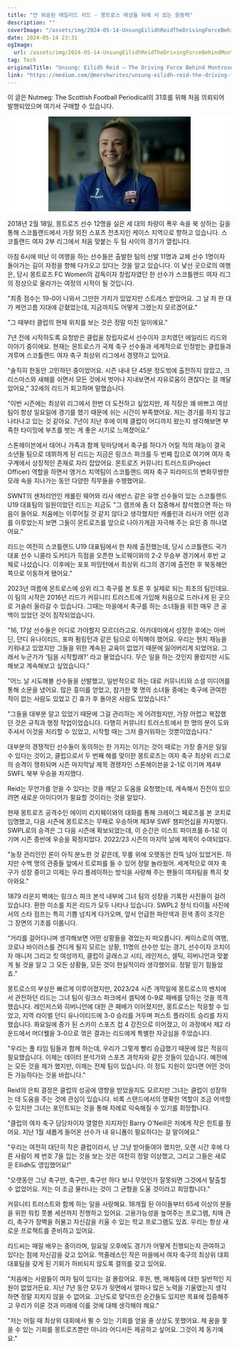 ```yaml
---
title: "안 외송된 에일리드 리드 - 몽트로스 여성들 뒤에 서 있는 원동력"
description: ""
coverImage: "/assets/img/2024-05-14-UnsungEilidhReidTheDrivingForceBehindMontroseWomen_0.png"
date: 2024-05-14 23:31
ogImage:
  url: /assets/img/2024-05-14-UnsungEilidhReidTheDrivingForceBehindMontroseWomen_0.png
tag: Tech
originalTitle: "Unsung: Eilidh Reid — The Driving Force Behind Montrose Women"
link: "https://medium.com/@mershwrites/unsung-eilidh-reid-the-driving-force-behind-montrose-women-1b2b3b9c6fb7"
---
```


이 글은 Nutmeg: The Scottish Football Periodical의 31호를 위해 처음 의뢰되어 발행되었으며 여기서 구매할 수 있습니다.

![이미지](/assets/img/2024-05-14-UnsungEilidhReidTheDrivingForceBehindMontroseWomen_0.png)

2018년 2월 18일, 몽트로즈 선수 12명을 실은 세 대의 차량이 폭우 속을 북 상하는 길을 통해 스코틀랜드에서 가장 외진 스포츠 전초지인 케이스 지역으로 향하고 있습니다. 스코틀랜드 여자 2부 리그에서 처음 맞붙는 두 팀 사이의 경기가 열립니다.

아침 6시에 떠난 이 여행을 하는 선수들은 출발한 팀의 선발 11명과 교체 선수 1명이자 돌아가는 길이 자정을 향해 다가오고 있다는 것을 알고 있습니다. 이 낯선 곳으로의 여행은, 당시 몽트로즈 FC Women의 감독이자 창립자였던 한 선수가 스코틀랜드 여자 리그의 정상으로 올라가는 여정의 시작이 될 것입니다.

"최종 점수는 19-0이 나와서 그만한 가치가 있었지만 스트레스 받았어요. 그 날 차 한 대가 케언고름 지대에 갇혔었는데, 지금까지도 어떻게 그랬는지 모르겠어요."

"그 때부터 클럽의 현재 위치를 보는 것은 정말 미친 일이에요."

7년 전에 시작하도록 요청받은 클럽을 창립자로서 선수이자 코치였던 에일리드 리드와 이야기 중이에요. 현재는 몬트로스가 국제 축구 선수들과 세계적으로 인정받는 클럽들과 겨루며 스코틀랜드 여자 축구 최상위 리그에서 경쟁하고 있어요.

"솔직히 한동안 고민하던 중이었어요. 시즌 내내 단 45분 정도밖에 출전하지 않았고, 크리스마스와 새해를 쉬면서 모든 것에서 벗어나 지내보면서 자유로움이 괜찮다는 걸 깨달았어요," 32세의 리드가 회고하며 말했습니다.

"이번 시즌에는 최상위 리그에서 한번 더 도전하고 싶었지만, 제 직장은 꽤 바쁘고 여성 팀이 항상 일요일에 경기를 했기 때문에 쉬는 시간이 부족했어요. 저는 경기를 하지 않고 나타나고 있는 것 같아요. 7년이 지난 후에 이제 클럽이 어디까지 왔는지 생각해보면 부족한 타이밍에 부츠를 벗는 게 좋은 시기로 느껴졌어요."

스톤헤이븐에서 태어나 가족과 함께 뒷마당에서 축구를 하다가 어릴 적의 재능이 결국 소년들 팀으로 데뷔하게 된 리드는 지금은 링크스 파크를 두 번째 집으로 여기며 여자 축구계에서 상징적인 존재로 자리 잡았어요. 몬트로즈 커뮤니티 트러스트(Project Officer) 역할을 하면서 앵거스 지역팀이 스코틀랜드 여자 축구 피라미드의 변화무쌍한 모래 속을 지나가는 동안 다양한 직무들을 수행했어요.

SWNT의 센처리언인 캐롤린 웨어와 리사 에반스 같은 유명 선수들이 있는 스코틀랜드 U19 대표팀의 일원이었던 리드는 지금도 "그 캠프에 좀 더 집중해서 참석했으면 하는 마음이 들어요. 처음에는 이루어질 것 같지 않다고 생각했지만 캐롤린과 리사가 어떤 성과를 이루었는지 보면 그들이 몬트로즈를 앞으로 나아가게끔 자극해 주는 요인 중 하나였어요."

리드는 여전히 스코틀랜드 U19 대표팀에서 한 차례 출전했는데, 당시 스코틀랜드 국가대표 선수 니콜라 도커티가 득점을 오픈한 노르웨이와의 2-2 무승부 경기에서 후반 교체로 나섰습니다. 이후에는 포포 파밍턴에서 최상위 리그의 경기에 출전한 후 북동해안쪽으로 이동하게 됐어요."

2023년 여름에 몬트로스에 상위 리그 축구를 본 토론 후 실제로 되는 최초의 팀인데요. 이 팀의 시작은 2016년 리드가 커뮤니티 트러스트에 가입해 처음으로 드러나게 된 곳으로 거슬러 올라갈 수 있습니다. 그때는 마을에서 축구를 하는 소녀들을 위한 매우 큰 공백이 있었던 것이 짐작되었습니다.

"16, 17살 선수들은 어디로 가야할지 모르더라고요. 아카데미에서 성장한 후에는 아버딘, 던디 유나이티드, 포파 펌링턴과 같은 팀으로 이적해야 했어요. 우리는 현지 재능을 키워내고 있었지만 그들을 위한 계속된 교육이 없었기 때문에 잃어버리게 되었어요. 그래서 누군가가 '팀을 시작할래?' 라고 물었습니다. 무슨 일을 하는 것인지 몰랐지만 시도해보고 계속해보고 싶었습니다."

"어느 날 시도해볼 선수들을 선발했고, 일반적으로 하는 대로 커뮤니티와 소셜 미디어를 통해 소문을 냈어요. 많은 흥미를 얻었고, 참가한 몇 명의 소녀들 중에는 축구에 관여한 적이 없는 사람도 있었고 긴 휴가 후 돌아온 사람도 있었습니다."

"그들을 대부분 알고 있었기 때문에 그걸 관리하는 게 어려웠지만, 가장 어렵고 복잡했던 것은 규칙과 행정 작업이었습니다. 다행히 커뮤니티 트러스트에서 한 명의 분이 도와주셔서 이것을 처리할 수 있었고, 시작할 때는 그저 즐거워하는 것뿐이었습니다."

대부분의 경쟁적인 선수들이 동의하는 한 가지는 이기는 것이 때로는 가장 즐거운 일일 수 있다는 것이고, 클럽으로서 두 번째 해를 맞이한 몽트로즈는 여자 축구 최상위 리그로의 승격이 쟁취되며 시즌 마지막날 제목 경쟁자인 스톤헤이븐을 2-1로 이기며 제4부 SWFL 북부 우승을 차지했다.

Reid는 무언가를 얻을 수 있다는 것을 깨닫고 도움을 요청했는데, 계속해서 진전이 있으려면 새로운 아이디어가 필요할 것이라는 것을 알았다.

현재 몽트로즈 공격수인 에이미 리지웨이와의 대화를 통해 크레이그 페로즈를 본 코치로 임명했고, 다음 시즌에 몽트로즈는 무패로 우승하며 제3부 SWF 챔피언십을 차지했다. SWPL로의 승격은 그 다음 시즌에 확보되었는데, 이 순간은 이스트 파이프를 6-1로 이기며 시즌 중반에 우승을 확정지었다. 2022/23 시즌의 마지막 날에 제목이 수여되었다.

"농장 관리인인 론이 아직 분노한 것 같은데, 무릎 위에 오랫동안 잔뜩 남아 있었거든. 하지만 수백 명의 관중들 앞에서 트로피를 들 수 있어 정말 놀라웠어. 세계적으로 여자 축구가 성장 중이고 이제는 우리 플레이하는 방식을 사랑해 주는 팬들이 여자팀을 특히 찾아와요."

1879 라운지 벽에는 링크스 파크 본석 내부에 그녀 팀의 성장을 기록한 사진들이 걸려 있습니다. 환한 미소를 지은 리드가 모두 나타나 있습니다. SWPL2 정식 타이틀 사진에서의 스타 점프는 특히 기쁨 넘치게 다가오며, 앞서 언급한 파란색과 흰색 종이 조각은 그 장면의 기초를 이룹니다.

“거리를 걸어다니며 생각해보면 어떤 상황들을 겪었는지 떠오릅니다. 케이스로의 여행, 코로나 바이러스를 견디게 될지 모르는 상황, 11명의 선수만 있는 경기, 선수이자 코치이자 매니저 그리고 킷 여성까지, 클럽이 글래스고 시티, 레인저스, 셀틱, 히버니언과 맞붙게 될 것을 알고 그 모든 상황들, 모든 것이 현실적이라 생각했어요. 정말 믿기 힘들었죠.”

몽트로스의 부상은 빠르게 이루어졌지만, 2023/24 시즌 개막일에 몽트로스의 벤치에서 관전하던 리드는 그녀 팀이 링크스 파크에서 셀틱에 0-9로 패배를 당하는 것을 목격했습니다. 레인저스와 히버니언에 대한 큰 패배가 이어졌지만, 몽트로스는 적응할 수 있었고, 지역 라이벌 던디 유나이티드에 3-0 승리를 거두며 퍼스트 플라이트 승리를 차지했습니다. 화요일에 증가 된 스카이 스포츠 컵 4 강진으로 이어졌고, 이 과정에서 제2 라운드에서 머더웰을 3-0으로 꺾은 결과는 리드에게 특별한 자긍심을 주었습니다.

"우리는 풀 타임 팀들과 함께 하는데, 우리가 그렇게 빨리 승급했기 때문에 많은 적응이 필요했습니다. 이제는 데이터 분석가와 스포츠 과학자와 같은 것들이 있습니다. 예전에는 모든 것을 제가 했지만, 이제는 전체 팀이 있습니다. 이 정도 지원이 있다면 어떤 것이든 가능하다는 것을 바랍니다."

Reid의 은퇴 결정은 클럽의 성공에 영향을 받았을지도 모르지만 그녀는 클럽이 성장하는 데 도움을 주는 것에 관심이 있습니다. 비록 스탠드에서의 명확한 역할이 조금 어색할 수 있지만 그녀는 포인트되는 것을 통해 차례로 익숙해질 수 있기를 희망합니다.

"클럽의 여자 축구 담당자이자 열렬한 지지자인 Barry O'Neill은 저에게 작은 힌트를 줬어요. 지난 1월 새롭게 들어온 선수가 내 유니폼이 필요하다는 걸 말이에요."

"우리는 여전히 대단히 작은 클럽이라서, 난 그냥 받아들여야 했지만, 오랜 시간 후에 다른 사람이 제 번호 7을 입는 것을 보는 것은 여전히 정말 이상했고, 그리고 그들은 새로운 Eilidh도 영입했어요!"

"오랫동안 그냥 축구만, 축구만, 축구만 하다 보니 무엇인가 잘못되면 그것에서 탈출할 수 없었어요. 저는 이 조금 물러나는 것이 그 균형을 도울 것이라고 희망합니다."

커뮤니티 트러스트와 함께 하는 일을 사랑해요. 18개월 된 아이들부터 65세 이상의 분들을 위한 워킹 풋볼 세션까지 진행하고 있어요. 고용가능성을 높여주는 프로그램, 치매 관리, 축구가 장벽을 허물고 자신감을 키울 수 있는 학교 프로그램도 있죠. 우리는 항상 새로운 프로젝트를 준비하고 있어요.

리드씨는 매일 배우는 중이라며, 일요일 오후에도 경기가 어떻게 진행되는지 관여하고 있다는 점에 자신감을 갖고 있어요. 먹줄레스인 작은 마을에서 여자 축구의 최상위 대회 대표팀을 갖게 된 기회가 허비되지 않도록 결의를 갖고 있어요.

"처음에는 사람들이 여자 팀이 있다는 걸 몰랐어요. 후원, 팬, 매체등에 대한 일반적인 지원이 없었거든요. 지난 7년 동안 모두가 뒷면에서 얼마나 많은 노력을 기울였는지 생각하면 정말 지치지 않을 수 없어요. 고난도로 맞닥뜨린 순간들도 있지만 목표에 집중해주고 우리가 이룬 것과 미래에 이룰 것에 대해 생각해야 해요."

"저는 어릴 때 최상위 대회에서 뛸 수 있는 기회를 얻을 줄 상상도 못했어요. 제 꿈을 쫓을 수 있는 기회를 몽트로즈뿐만 아니라 어디서든 제공하고 싶어요. 그것이 제 동기예요."
